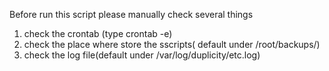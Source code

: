 Before run this script please manually check several things
1. check the crontab (type crontab -e)
2. check the place where store the sscripts( default under /root/backups/)
3. check the log file(default under /var/log/duplicity/etc.log)

